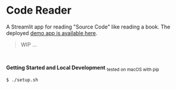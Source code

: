# Code Reader

A Streamlit app for reading "Source Code" like reading a book. The deployed [demo app is available here](https://iamaziz-code-reader-app-wg55xz.streamlitapp.com/).

> WIP ...

<br>

**Getting Started and Local Development** <sub>tested on macOS with pip</sub>

```shell
$ ./setup.sh
```

